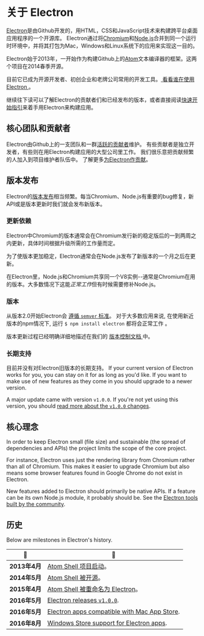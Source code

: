 # 关于 Electron

[Electron](https://electronjs.org)是由Github开发的，用HTML，CSS和JavaScript技术来构建跨平台桌面应用程序的一个开源库。 Electron通过将[Chromium](https://www.chromium.org/Home)和[Node.js](https://nodejs.org)合并到同一个运行时环境中，并将其打包为Mac，Windows和Linux系统下的应用来实现这一目的。

Electron始于2013年，一开始作为构建Github上的[Atom](https://atom.io)文本编译器的框架。这两个项目在2014春季开源。

目前它已成为开源开发者、初创企业和老牌公司常用的开发工具。[ 看看谁在使用Electron ](https://electronjs.org/apps)。

继续往下读可以了解Electron的贡献者们和已经发布的版本，或者直接阅读[快速开始指引](quick-start.md)来着手用Electron来构建应用。

## 核心团队和贡献者

Electron由Github上的一支团队和一群[活跃的贡献者](https://github.com/electron/electron/graphs/contributors)维护。 有些贡献者是独立开发者，有些则在用Electron构建应用的大型公司里工作。 我们很乐意把贡献频繁的人加入到项目维护者队伍中。 了解更多[为Electron作贡献](https://github.com/electron/electron/blob/master/CONTRIBUTING.md)。

## 版本发布

Electron的[版本发布](https://github.com/electron/electron/releases)相当频繁。每当Chromium、Node.js有重要的bug修复，新API或是版本更新时我们就会发布新版本。

### 更新依赖

Electron中Chromium的版本通常会在Chromium发行新的稳定版后的一到两周之内更新，具体时间根据升级所需的工作量而定。

为了使版本更加稳定，Electron通常会在Node.js发布了新版本的一个月之后在更新。

在Electron里，Node.js和Chromium共享同一个V8实例--通常是Chromium在用的版本。大多数情况下这能*正常工作*但有时候需要修补Node.js。

### 版本

从版本2.0开始Electron会 [ 遵循 ` semver ` 标准](http://semver.org)。 对于大多数应用来说, 在使用新近版本的npm情况下, 运行 ` $ npm install electron ` 都将会正常工作 。

版本更新过程已经明确详细地描述在我们的 [ 版本控制文档 ](electron-versioning.md) 中。

### 长期支持

目前并没有对Electron旧版本的长期支持。 If your current version of Electron works for you, you can stay on it for as long as you'd like. If you want to make use of new features as they come in you should upgrade to a newer version.

A major update came with version `v1.0.0`. If you're not yet using this version, you should [read more about the `v1.0.0` changes](https://electronjs.org/blog/electron-1-0).

## 核心理念

In order to keep Electron small (file size) and sustainable (the spread of dependencies and APIs) the project limits the scope of the core project.

For instance, Electron uses just the rendering library from Chromium rather than all of Chromium. This makes it easier to upgrade Chromium but also means some browser features found in Google Chrome do not exist in Electron.

New features added to Electron should primarily be native APIs. If a feature can be its own Node.js module, it probably should be. See the [Electron tools built by the community](https://electronjs.org/community).

## 历史

Below are milestones in Electron's history.

| :calendar:  | :tada:                                                                                                              |
| ----------- | ------------------------------------------------------------------------------------------------------------------- |
| **2013年4月** | [Atom Shell 项目启动](https://github.com/electron/electron/commit/6ef8875b1e93787fa9759f602e7880f28e8e6b45)。            |
| **2014年5月** | [Atom Shell 被开源](http://blog.atom.io/2014/05/06/atom-is-now-open-source.html)。                                      |
| **2015年4月** | [Atom Shell 被重命名为 Electron](https://github.com/electron/electron/pull/1389)。                                        |
| **2016年5月** | [Electron releases `v1.0.0`](https://electronjs.org/blog/electron-1-0).                                             |
| **2016年5月** | [Electron apps compatible with Mac App Store](https://electronjs.org/docs/tutorial/mac-app-store-submission-guide). |
| **2016年8月** | [Windows Store support for Electron apps](https://electronjs.org/docs/tutorial/windows-store-guide).                |